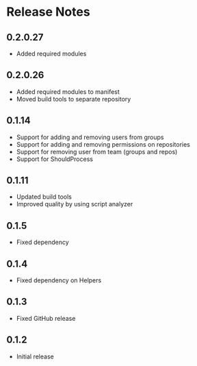 # Release Notes

## 0.2.0.27

- Added required modules

## 0.2.0.26

- Added required modules to manifest
- Moved build tools to separate repository

## 0.1.14

- Support for adding and removing users from groups
- Support for adding and removing permissions on repositories
- Support for removing user from team (groups and repos)
- Support for ShouldProcess

## 0.1.11

- Updated build tools
- Improved quality by using script analyzer

## 0.1.5

- Fixed dependency

## 0.1.4

- Fixed dependency on Helpers

## 0.1.3

- Fixed GitHub release

## 0.1.2

- Initial release